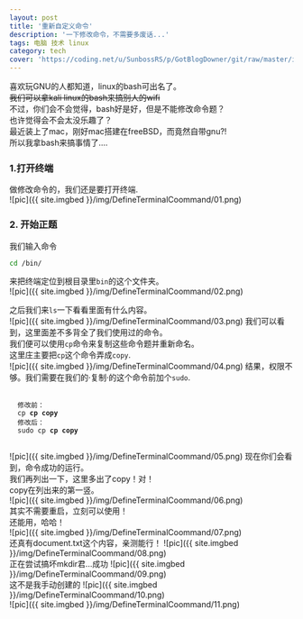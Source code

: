 ```yaml
---
layout: post
title: '重新自定义命令'
description: '一下修改命令，不需要多废话...'
tags: 电脑 技术 linux
category: tech
cover: 'https://coding.net/u/SunbossRS/p/GotBlogDowner/git/raw/master/img/DefineTerminalCoommand/cover.png'
---
```

喜欢玩GNU的人都知道，linux的bash可出名了。  
~~我们可以拿kali linux的bash来搞别人的wifi~~  
不过，你们会不会觉得，bash好是好，但是不能修改命令题？  
也许觉得会不会太没乐趣了？  
最近装上了mac，刚好mac搭建在freeBSD，而竟然自带gnu?!  
所以我拿bash来搞事情了....  
  
### 1.打开终端
做修改命令的，我们还是要打开终端.  
![pic]({{ site.imgbed }}/img/DefineTerminalCoommand/01.png)
### 2. 开始正题
我们输入命令
```bash
cd /bin/
```
来把终端定位到根目录里`bin`的这个文件夹。  
![pic]({{ site.imgbed }}/img/DefineTerminalCoommand/02.png)  
  
之后我们来`ls`一下看看里面有什么内容。  
![pic]({{ site.imgbed }}/img/DefineTerminalCoommand/03.png)
我们可以看到，这里面差不多背全了我们使用过的命令。  
我们便可以使用`cp`命令来复制这些命令题并重新命名。  
这里庄主要把`cp`这个命令弄成`copy`.  
![pic]({{ site.imgbed }}/img/DefineTerminalCoommand/04.png)
结果，权限不够。我们需要在我们的·复制·的这个命令前加个`sudo`.  
<pre>
  <code class="language-bash">
  修改前：
  cp <strong>cp copy</strong>
  修改后：
  sudo cp <strong>cp copy</strong>
  </code>
</pre>
![pic]({{ site.imgbed }}/img/DefineTerminalCoommand/05.png)
现在你们会看到，命令成功的运行。  
我们再列出一下，这里多出了copy！对！  
copy在列出来的第一竖。  
![pic]({{ site.imgbed }}/img/DefineTerminalCoommand/06.png)  
其实不需要重启，立刻可以使用！  
还能用，哈哈！  
![pic]({{ site.imgbed }}/img/DefineTerminalCoommand/07.png)  
还真有document.txt这个内容，亲测能行！
![pic]({{ site.imgbed }}/img/DefineTerminalCoommand/08.png)  
正在尝试搞坏mkdir君...成功
![pic]({{ site.imgbed }}/img/DefineTerminalCoommand/09.png)  
这不是我手动创建的
![pic]({{ site.imgbed }}/img/DefineTerminalCoommand/10.png)  
![pic]({{ site.imgbed }}/img/DefineTerminalCoommand/11.png)
